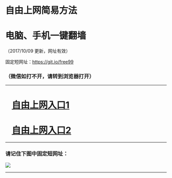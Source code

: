 ﻿# 自由上网简易方法

# 电脑、手机一键翻墙

（2017/10/09 更新，网址有效）

固定短网址：https://git.io/free99

### （微信如打不开，请转到浏览器打开）


***





# &nbsp;&nbsp; <a href="http://ft1207631513.fwq-tz-1001.info/fwqtz01.html?t=100900124830 " target="_blank">自由上网入口1</a>
# &nbsp;&nbsp; <a href="http://ft2320112097.fwq-tz-1002.info/fwqtz02.html?t=100900129523 " target="_blank">自由上网入口2</a>
***

### 请记住下图中固定短网址：

<img src="https://s3-us-west-2.amazonaws.com/fwq-1001/yjfq-20170905okok.png" /> 


***

